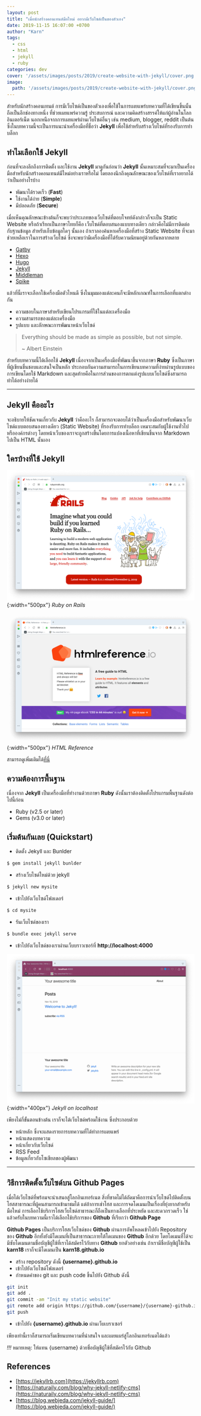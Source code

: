 ```yaml
---
layout: post
title: "เมื่อนักสร้างคอนเทนต์มือใหม่ อยากมีเว็บไซด์เป็นของตัวเอง"
date: 2019-11-15 16:07:00 +0700
author: "Karn"
tags:
  - css
  - html
  - jekyll
  - ruby
categories: dev
cover: '/assets/images/posts/2019/create-website-with-jekyll/cover.png'
image:
  path: '/assets/images/posts/2019/create-website-with-jekyll/cover.png'
---
```

สำหรับนักสร้างคอนเทนต์ การมีเว็บไซด์เป็นของตัวเองเพื่อใช้ในการเผยแพร่บทความที่ได้เขียนขึ้นนั้นถือเป็นอีกช่องทางหนึ่ง ที่ช่วยเผยแพร่ความรู้ ประสบการณ์ และความคิดสร้างสรรค์ให้แก่ผู้อ่านในโลกอินเตอร์เน็ต นอกเหนือจากการเผยแพร่ผ่านเว็บไซด์อื่นๆ เช่น medium, blogger, reddit เป็นต้น ซึ่งในบทความนี้จะเป็นการแนะนำเครื่องมือที่ชื่อว่า **Jekyll** เพื่อใช้สำหรับสร้างเว็บไซด์ที่รองรับการทำบล็อก

<!--more-->

## ทำไมเลือกใช้ Jekyll
ก่อนที่จะลงลึกถึงการติดตั้ง และใช้งาน **Jekyll** มาดูกันก่อนว่า **Jekyll** นั้นเหมาะสมที่จะมาเป็นเครื่องมือสำหรับนักสร้างคอนเทนต์มืใหม่อย่างเราหรือไม่ โดยลองนึกถึงคุณลักษณะของเว็บไซด์ที่เราอยากได้ว่าเป็นอย่างไรบ้าง

- พัฒนาได้รวดเร็ว (**Fast**)
- ใช้งานได้ง่าย (**Simple**)
- มีปลอดภัย (**Secure**)

เมื่อเห็นคุณลักษณะข้างต้นก็จะพบว่าประเภทของเว็บไซด์ที่ตอบโจทย์ดังกล่าวก็จะเป็น Static Website หรือถ้าเรียกเป็นภาษาไทยก็คือ เว็บไซด์ที่ตอบสนองแบบทางเดียว กล่าวคือไม่มีการติดต่อกับฐานข้อมูล สำหรับเก็บข้อมูลใดๆ นั้นเอง
ถ้าเราลองค้นหาเครื่องมือที่สร้าง Static Website ที่จะมาช่วยเหลือเราในการสร้างเว็บไซด์ ซึ่งจะพบว่ามีเครื่องมือที่ได้รับความนิยมอยู่ด้วยกันหลากหลาย

- [Gatby](https://www.gatsbyjs.org)
- [Hexo](https://hexo.io)
- [Hugo](https://gohugo.io)
- [Jekyll](https://jekyllrb.com)
- [Middleman](http://middlemanapp.com)
- [Spike](https://spike.js.org)


แล้วที่นี้เราจะเลือกใช้เครื่องมือตัวไหนดี ซึ่งในมุมมองแต่ละคนก็จะมีหลักเกณฑ์ในการเลือกที่แตกต่างกัน
- ความชอบในภาษาสำหรับเขียนโปรแกรมที่ใช้ในแต่ละเครื่องมือ
- ความสามารถของแต่ละเครื่องมือ
- รูปแบบ และลักษณะการพัฒนาหน้าเว็บไซด์


> Everything should be made as simple as possible, but not simple.
>
> ~ Albert Einstein

สำหรับบทความนี้ได้เลือกใช้ **Jekyll** เนื่องจากเป็นเครื่องมือที่พัฒนาขึ้นจากภาษา **Ruby** ซึ่งเป็นภาษาที่ผู้เขียนชื่นชอบและสนใจเป็นหลัก ประกอบกันความสามารถในการเขียนบทความที่ง่ายผ่านรูปแบบของการเขียนโดยใช้ Markdown และสุดท้ายคือในการส่วนของการตกแต่งรูปแบบเว็บไซด์ซึ่งสามารถทำได้อย่างง่ายได้

---

## Jekyll คืออะไร
จะอธิบายให้ชัดเจนเกี่ยวกับ **Jekyll** ว่าคืออะไร ก็สามารถจะตอบได้ว่าเป็นเครื่องมือสำหรับพัฒนาเว็บไซด์แบบตอบสนองทางเดียว (Static Website) ที่รองรับการทำบล็อก เหมาะสมกับผู้ใช้งานทั่วไป หรือองค์กรต่างๆ โดยหน้าเว็บของเราจะถูกสร้างขึ้นโดยการแปลงเนื้อหาที่เขียนขึ้นจาก Markdown ไปเป็น HTML นั้นเอง

## ใครบ้างที่ใช้ Jekyll
![Ruby on Rails](/assets/images/posts/2019/create-website-with-jekyll/ruby-on-rails.png){:width="500px"}
*Ruby on Rails*

![HTML Reference](/assets/images/posts/2019/create-website-with-jekyll/html-reference.png){:width="500px"}
*HTML Reference*

สามารถดูเพิ่มเติมได้[ที่นี่](https://jekyllrb.com/showcase/)

## ความต้องการพื้นฐาน
เนื่องจาก **Jekyll** เป็นเครื่องมือที่ทำงานด้วยภาษา **Ruby** ดังนั้นเราต้องติดตั้งโปรแกรมพื้นฐานดังต่อไปนี้ก่อน
- Ruby (v2.5 or later)
- Gems (v3.0 or later)

## เริ่มต้นกันเลย (Quickstart)
- ติดตั้ง Jekyll และ Bunlder
```bash
$ gem install jekyll bunlder
```
- สร้างเว็บไซด์ใหม่ด้วย jekyll
```bash
$ jekyll new mysite
```
- เข้าไปยังเว็บไซด์โฟลเดอร์
``` bash
$ cd mysite
```
- รันเว็บไซด์ของเรา
```bash
$ bundle exec jekyll serve
```
- เข้าไปยังเว็บไซด์ของเราผ่านเว็บบราวเซอร์ที่ **http://localhost:4000**

![Jekyll](/assets/images/posts/2019/create-website-with-jekyll/example-jekyll.png){:width="400px"}
*Jekyll on localhost*

เพียงไม่กี่ขั้นตอนข้างต้น เราก็จะได้เว็บไซด์พร้อมใช้งาน ซึ่งประกอบด้วย
- หน้าหลัก ซึ่งจะแสดงรายการบทความที่ได้ทำการเผยแพร่
- หน้าแสดงบทความ
- หน้าเกี่ยวกับเว็บไซด์
- RSS Feed
- ข้อมูลเกี่ยวกับโซเชียลของผู้พัฒนา

---

## วิธีการติดตั้งเว็บไซด์บน Github Pages
เมื่อได้เว็บไซด์ที่พร้อมจะนำเสนอสู่โลกอินเทอร์เนต สิ่งที่ขาดไม่ได้ถัดมาคือการนำเว็บไซด์ไปติดตั้งบนโฮสสาธารณะที่ผู้คนสามารถเข้ามาชมได้ แต่ถ้าการเช่าโฮส และการจดโดเมนเป็นเรื่องที่ยุ่งยากสำหรับมือใหม่ การเลือกใช้บริการโฮสเว็บไซด์สาธารณะก็ถือเป็นทางเลือกที่ประหยัด และสะดวกรวดเร็ว ใช่แล้วครับในบทความนี้เราได้เลือกใช้บริการของ **Github** ที่เรียกว่า **Github Page**

**Github Pages** เป็นบริการโฮสเว็บไซด์ของ **Github** ผ่านการอัพโหลดเข้าไปยัง Repository ของ **Github** อีกทั้งยังมีโดเมนที่เป็นสาธารณะภายใต้โดเมนของ **Github** อีกด้วย โดยโดเมนที่ได้จะมีซับโดเมนตามชื่อบัญชีผู้ใช้ที่เราได้สมัครไว้กับทาง **Github** ยกตัวอย่างเช่น ถ้าเรามีชื่อบัญชีผู้ใช้เป็น **karn18** เราก็จะมีโดเมนเป็น **karn18.github.io**

- สร้าง repository ดังนี้ **{username}.github.io**
- เข้าไปยังเว็บไซด์โฟลเดอร์
- กำหนดค่าของ git และ push code ขึ้นไปยัง Github ดังนี้

```bash
git init
git add .
git commit -am "Init my static website"
git remote add origin https://github.com/{username}/{username}-github.io.git
git push
```

- เข้าไปยัง **{username}.github.io** ผ่านเว็บเบราเซอร์

เพียงเท่านี้เราก็สามารถเริ่มเขียนบทความที่น่าสนใจ และเผยแผร่สู่โลกอินเทอร์เนตได้แล้ว

*!!!* หมายเหตุ: ให้แทน {username} ด้วยชื่อบัญชีผู้ใช้ที่สมัครไว้กับ Github

## References
- [https://jekyllrb.com](https://jekyllrb.com)
- [https://naturaily.com/blog/why-jekyll-netlify-cms](https://naturaily.com/blog/why-jekyll-netlify-cms)
- [https://blog.webjeda.com/jekyll-guide/](https://blog.webjeda.com/jekyll-guide/)
